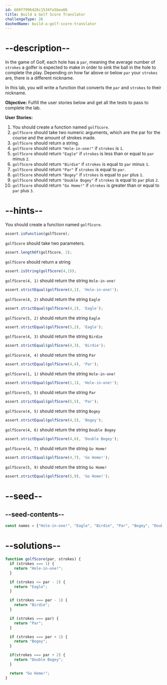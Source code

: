 ```yaml
---
id: 689f7996426c1534fa5bea66
title: Build a Golf Score Translator
challengeType: 26
dashedName: build-a-golf-score-translator
---
```


# --description--

In the game of Golf, each hole has a `par`, meaning the average number of `strokes` a golfer is expected to make in order to sink the ball in the hole to complete the play. Depending on how far above or below `par` your `strokes` are, there is a different nickname.

In this lab, you will write a function that converts the `par` and `strokes` to their nickname. 

**Objective:** Fulfill the user stories below and get all the tests to pass to complete the lab.

**User Stories:**

1. You should create a function named `golfScore`.
1. `golfScore` should take two numeric arguments, which are the par for the course and the amount of strokes made.
1. `golfScore` should return a string.
1. `golfScore` should return `"Hole-in-one!"` if `strokes` is `1`. 
1. `golfScore` should return `"Eagle"` if `strokes` is less than or equal to `par` minus `2`.
1. `golfScore` should return `"Birdie"` if `strokes` is equal to `par` minus `1`.
1. `golfScore` should return `"Par"` if `strokes` is equal to `par`. 
1. `golfScore` should return `"Bogey"` if `strokes` is equal to `par` plus `1`. 
1. `golfScore` should return `"Double Bogey"` if `strokes` is equal to `par` plus `2`. 
1. `golfScore` should return `"Go Home!"` if `strokes` is greater than or equal to `par` plus `3`. 

# --hints--

You should create a function named `golfScore`.

```js
assert.isFunction(golfScore);
```

`golfScore` should take two parameters.

```js
assert.lengthOf(golfScore, 2);
```

`golfScore` should return a string

```js
assert.isString(golfScore(4,1)); 
```

`golfScore(4, 1)` should return the string `Hole-in-one!`

```js
assert.strictEqual(golfScore(4,1), 'Hole-in-one!');
```

`golfScore(4, 2)` should return the string `Eagle`

```js
assert.strictEqual(golfScore(4,2), 'Eagle');
```

`golfScore(5, 2)` should return the string `Eagle`

```js
assert.strictEqual(golfScore(5,2), 'Eagle');
```

`golfScore(4, 3)` should return the string `Birdie`

```js
assert.strictEqual(golfScore(4,3), 'Birdie');
```

`golfScore(4, 4)` should return the string `Par`

```js
assert.strictEqual(golfScore(4,4), 'Par');
```

`golfScore(1, 1)` should return the string `Hole-in-one!`

```js
assert.strictEqual(golfScore(1,1), 'Hole-in-one!');
```

`golfScore(5, 5)` should return the string `Par`

```js
assert.strictEqual(golfScore(5,5), 'Par');
```

`golfScore(4, 5)` should return the string `Bogey`

```js
assert.strictEqual(golfScore(4,5), 'Bogey');
```

`golfScore(4, 6)` should return the string `Double Bogey`

```js
assert.strictEqual(golfScore(4,6), 'Double Bogey');
```

`golfScore(4, 7)` should return the string `Go Home!`

```js
assert.strictEqual(golfScore(4,7), 'Go Home!');
```

`golfScore(5, 9)` should return the string `Go Home!`

```js
assert.strictEqual(golfScore(5,9), 'Go Home!');
```

# --seed--

## --seed-contents--

```js
const names = ["Hole-in-one!", "Eagle", "Birdie", "Par", "Bogey", "Double Bogey", "Go Home!"];

```


# --solutions--

```js
function golfScore(par, strokes) {
  if (strokes === 1) {
    return "Hole-in-one!";
  }

  if (strokes <= par - 2) {
    return "Eagle";
  }

  if (strokes === par - 1) {
    return "Birdie";
  }

  if (strokes === par) {
    return "Par";
  }

  if (strokes === par + 1) {
    return "Bogey";
  }

  if(strokes === par + 2) {
    return "Double Bogey";
  }

  return "Go Home!";
}
```

